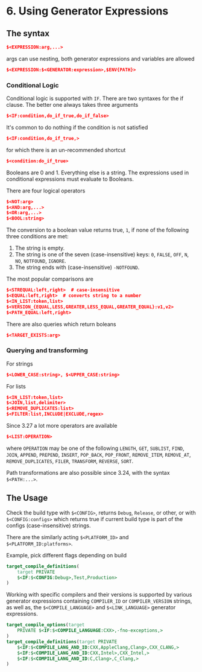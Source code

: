 # 6. Using Generator Expressions

## The syntax
```cmake
$<EXPRESSION:arg,...>
```
args can use nesting, both generator expressions and variables are allowed
```cmake
$<EXPRESSION:$<GENERATOR:expression>,$ENV{PATH}>
```

### Conditional Logic
Conditional logic is supported with `IF`. There are two syntaxes for the if
clause. The better one always takes three arguments
```cmake
$<IF:condition,do_if_true,do_if_false>
```
It's common to do nothing if the condition is not satisfied
```cmake
$<IF:condition,do_if_true,>
```
for which there is an un-recommended shortcut
```cmake
$<condition:do_if_true>
```

Booleans are 0 and 1. Everything else is a string. The expressions used in
conditional expressions must evaluate to Booleans.

There are four logical operators
```cmake
$<NOT:arg>
$<AND:arg,...>
$<OR:arg,...>
$<BOOL:string>
```
The conversion to a boolean value returns true, `1`, if none of the following
three conditions are met:
1. The string is empty.
2. The string is one of the seven (case-insensitive) keys: `0`, `FALSE`, `OFF`,
   `N`, `NO`, `NOTFOUND`, `IGNORE`.
3. The string ends with (case-insensitive) `-NOTFOUND`.

The most popular comparisons are
```cmake
$<STREQUAL:left,right>  # case-insensitive
$<EQUAL:left,right>  # converts string to a number
$<IN_LIST:token,list>
$<VERSION_{EQUAL,LESS,GREATER,LESS_EQUAL,GREATER_EQUAL}:v1,v2>
$<PATH_EQUAL:left,right>
```

There are also queries which return boleans
```cmake
$<TARGET_EXISTS:arg>
```

### Querying and transforming
For strings
```cmake
$<LOWER_CASE:string>, $<UPPER_CASE:string>
```

For lists
```cmake
$<IN_LIST:token,list>
$<JOIN,list,delimiter>
$<REMOVE_DUPLICATES:list>
$<FILTER:list,INCLUDE|EXCLUDE,regex>
```
Since 3.27 a lot more operators are available
```cmake
$<LIST:OPERATION>
```
where `OPERATION` may be one of the following `LENGTH`, `GET`, `SUBLIST`,
`FIND`, `JOIN`, `APPEND`, `PREPEND`, `INSERT`, `POP_BACK`, `POP_FRONT`,
`REMOVE_ITEM`, `REMOVE_AT`, `REMOVE_DUPLICATES`, `FILER`, `TRANSFORM`,
`REVERSE`, `SORT`.

Path transformations are also possible since 3.24, with the syntax
`$<PATH:...>`.

## The Usage
Check the build type with `$<CONFIG>`, returns `Debug`, `Release`, or other, or
with `$<CONFIG:configs>` which returns true if current build type is part of the
configs (case-insensitive) strings.

There are the similarly acting `$<PLATFORM_ID>` and `$<PLATFORM_ID:platforms>`.

Example, pick different flags depending on build
```cmake
target_compile_definitions(
    target PRIVATE 
    $<IF:$<CONFIG:Debug>,Test,Production>
)
```

Working with specific compilers and their versions is supported by various
generator expressions containing `COMPILER_ID` or `COMPILER_VERSION` strings, as
well as, the `$<COMPILE_LANGUAGE>` and `$<LINK_LANGUAGE>` generator expressions.
```cmake
target_compile_options(target
    PRIVATE $<IF:$<COMPILE_LANGUAGE:CXX>,-fno-exceptions,>
)
target_compile_definitions(target PRIVATE
    $<IF:$<COMPILE_LANG_AND_ID:CXX,AppleClang,Clang>,CXX_CLANG,>
    $<IF:$<COMPILE_LANG_AND_ID:CXX,Intel>,CXX_Intel,>
    $<IF:$<COMPILE_LANG_AND_ID:C,Clang>,C_Clang,>
)
```
